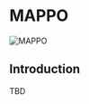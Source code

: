 # MAPPO

![MAPPO](https://github.com/annapuig/MAPPO/blob/main/Pictures/mappo.jpg)


## Introduction

TBD
